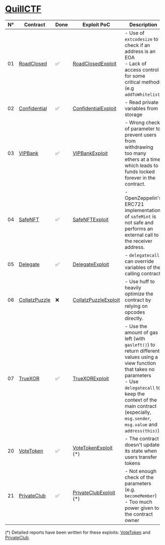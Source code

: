 # [QuillCTF](https://academy.quillaudits.com/challenges)

| N°  | Contract                                           | Done | Exploit PoC                                                          | Description                                                                                                                                                                                                                                             |     |
| --- | -------------------------------------------------- | ---- | -------------------------------------------------------------------- | ------------------------------------------------------------------------------------------------------------------------------------------------------------------------------------------------------------------------------------------------------- | --- |
| 01  | [RoadClosed](../src/QuillCTF/RoadClosed.sol)       | ✅   | [RoadClosedExploit](../test/QuillCTF/RoadClosedExploit.t.sol)        | - Use of `extcodesize` to check if an address is an EOA<br>- Lack of access control for some critical methods (e.g `addToWhitelist`)                                                                                                                    |
| 02  | [Confidential](../src/QuillCTF/Confidential.sol)   | ✅   | [ConfidentialExploit](../test/QuillCTF/ConfidentialExploit.t.sol)    | - Read private variables from storage                                                                                                                                                                                                                   |
| 03  | [VIPBank](../src/QuillCTF/VIPBank.sol)             | ✅   | [VIPBankExploit](../test/QuillCTF/VIPBankExploit.t.sol)              | - Wrong check of parameter to prevent users from withdrawing too many ethers at a time which leads to funds locked forever in the contract.                                                                                                             |
| 04  | [SafeNFT](../src/QuillCTF/SafeNFT.sol)             | ✅   | [SafeNFTExploit](../test/QuillCTF/SafeNFTExploit.t.sol)              | - OpenZeppelin's ERC721 implementation of `safeMint` is not safe and performs an external call to the receiver address.                                                                                                                                 |
| 05  | [Delegate](../src/QuillCTF/Delegate.sol)           | ✅   | [DelegateExploit](../test/QuillCTF/SafeNFTExploit.t.sol)             | - `delegatecall` can override variables of the calling contract.                                                                                                                                                                                        |
| 06  | [CollatzPuzzle](../src/QuillCTF/CollatzPuzzle.sol) | ❌   | [CollatzPuzzleExploit](../test/QuillCTF/CollatzPuzzleExploit.t.sol)  | - Use huff to heavily optimize the contract by relying on opcodes directly.                                                                                                                                                                             |
| 07  | [TrueXOR](../src/QuillCTF/TrueXOR.sol)             | ✅   | [TrueXORExploit](../test/QuillCTF/TrueXORExploit.t.sol)              | - Use the amount of gas left (with `gasleft()`) to return different values using a view function that takes no parameters<br>- Use `delegatecall` to keep the context of the main contract (especially, `msg.sender`, `msg.value` and `address(this)`). |
| 20  | [VoteToken](../src/QuillCTF/VoteToken.sol)         | ✅   | [VoteTokenExploit](../test/QuillCTF/VoteTokenExploit.t.sol) (\*)     | - The contract doesn't update its state when users transfer tokens                                                                                                                                                                                      |
| 21  | [PrivateClub](../src/QuillCTF/PrivateClub.sol)     | ✅   | [PrivateClubExploit](../test/QuillCTF/PrivateClubExploit.t.sol) (\*) | - Not enough check of the parameters (e.g. `becomeMember`)<br>- Too much power given to the contract owner                                                                                                                                              |

(\*) Detailed reports have been written for these exploits: [VoteToken](./reports/VoteToken.md) and [PrivateClub](./reports/PrivateClub.md).

